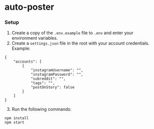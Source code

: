 # auto-poster

### Setup

1. Create a copy of the `.env.example` file to `.env` and enter your environment variables.
2. Create a `settings.json` file in the root with your account credentials. Example:

```
{
    "accounts": [
        {
            "instagramUsername": "",
            "instagramPassword": "",
            "subreddit": "",
            "tags": "",
            "postOnStory": false
        }
    ]
}
```

3. Run the following commands:

```
npm install
npm start
```
